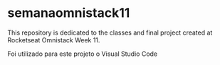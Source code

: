 # semanaomnistack11
This repository is dedicated to the classes and final project created at Rocketseat Omnistack Week 11.

Foi utilizado para este projeto o Visual Studio Code
